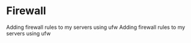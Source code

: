 # Firewall  

Adding firewall rules to my servers using ufw
Adding firewall rules to my servers using ufw
